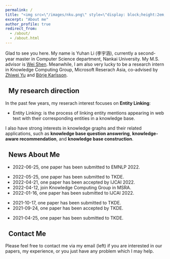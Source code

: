 ```yaml
---
permalink: /
title: "<img src=\"/images/nku.png\" style=\"display: block;height:2em;vertical-align: middle;margin-left: auto;margin-right: auto;\">"
excerpt: "About me"
author_profile: true
redirect_from: 
  - /about/
  - /about.html
---
```


Glad to see you here. My name is Yuhan Li (李宇涵), currently a second-year master in Computer Science department, Nankai University. My M.S. advisor is [Wei Shen](https://cc.nankai.edu.cn/2020/0507/c13620a271227/page.htm). Meanwhile, I am also very lucky to be a research intern in Knowledge Computing Group, Microsoft Reserach Asia, co-advised by [Zhiwei Yu](https://www.microsoft.com/en-us/research/people/zhiwyu/) and [Börje Karlsson](https://www.microsoft.com/en-us/research/people/borjekar/).

## <i class="fas fa-graduation-cap"></i>&nbsp;&nbsp;My research direction

In the past few years, my reserach interest focuses on **Entity Linking**:
* Entity Linking: is the process of linking entity mentions appearing in web text with their corresponding entities in a knowledge base.

I also have strong interests in knowledge graphs and their related applications, such as **knowledge base question answering**, **knowledge-aware recommendation**, and **knowledge base construction**.

<!-- ## <i class="fa fa-ft fa-hands-helping"></i>&nbsp;&nbsp;I Enjoy Imparting Knowledge

I am passionate as Teaching Assistants (TA) for several courses, including Computer Organization, Operating System and Software Engineering. I have led the writing of an [guidebook (Chinese)](https://github.com/SivilTaram/BUAAOS-guide-book) for Operating System (in Chinese). 

In 2017, to spread my experience as TA to the younger TAs, I founded the first undergraduate teaching assistant organization **S.T.A.R**. The introduction of S.T.A.R can be found [here (Chinese)](https://www.cnblogs.com/SivilTaram/p/ta_road.html), and the official white paper can be found [here (Chinese)](http://scse.buaa.edu.cn/bkspy/bkspy/S_T_A_Rjftdbps_.htm).

In 2021, to promote the communication among the Chinese ML & NLP community, we (along with other 11 young scholars worldwide) founded the **MLNLP community**. I am also honored to be the first rotating chair of the MLNLP community. -->

## <i class="fa fa-ft fa-fire"></i>&nbsp;&nbsp;News About Me
* 2022-06-25, one paper has been submitted to EMNLP 2022.
<!-- * 2022-06-20, begin to seek for a Ph.D. position. -->
<!-- * 2022-06-18, got minor revision for TKDE. -->
* 2022-05-25, one paper has been submitted to TKDE.
* 2022-04-21, one paper has been accepted by IJCAI 2022.
* 2022-04-12, join Knowledge Computing Group in MSRA.
* 2022-01-16, one paper has been submitted to IJCAI 2022.
<!-- * 2022-01-08, got major revision for TKDE. -->
* 2021-10-17, one paper has been submitted to TKDE.
* 2021-09-24, one paper has been accepted by TKDE.
<!-- * 2021-08-25, got minor revision for TKDE. -->
* 2021-04-25, one paper has been submitted to TKDE.

## <i class="fa fa-ft fa-anchor"></i>&nbsp;&nbsp;Contact Me

Please feel free to contact me via my email (left) if you are interested in our papers, my experience, or you just have any problem which I may help.

<script type="text/javascript" id="clustrmaps" src="//cdn.clustrmaps.com/map_v2.js?cl=ffffff&w=200&t=tt&d=ttkJZYV_JYWsZaLTPSNNB_KpBVL7-FpSVOfSmz5CsC8&co=2d78ad&cmo=3acc3a&cmn=ff5353&ct=ffffff"></script>
